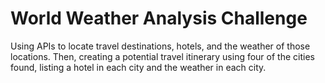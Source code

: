 # World Weather Analysis Challenge
Using APIs to locate travel destinations, hotels, and the weather of those locations. Then, creating a potential travel itinerary using four of the cities found, listing a hotel in each city and the weather in each city.
